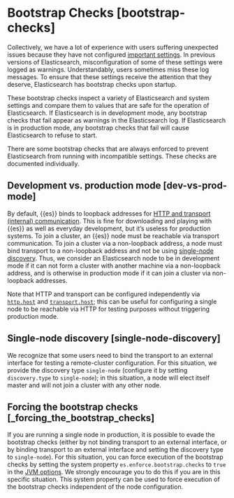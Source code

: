 # Bootstrap Checks [bootstrap-checks]

Collectively, we have a lot of experience with users suffering unexpected issues because they have not configured [important settings](../../../deploy-manage/deploy/self-managed/important-settings-configuration.md). In previous versions of Elasticsearch, misconfiguration of some of these settings were logged as warnings. Understandably, users sometimes miss these log messages. To ensure that these settings receive the attention that they deserve, Elasticsearch has bootstrap checks upon startup.

These bootstrap checks inspect a variety of Elasticsearch and system settings and compare them to values that are safe for the operation of Elasticsearch. If Elasticsearch is in development mode, any bootstrap checks that fail appear as warnings in the Elasticsearch log. If Elasticsearch is in production mode, any bootstrap checks that fail will cause Elasticsearch to refuse to start.

There are some bootstrap checks that are always enforced to prevent Elasticsearch from running with incompatible settings. These checks are documented individually.


## Development vs. production mode [dev-vs-prod-mode] 

By default, {{es}} binds to loopback addresses for [HTTP and transport (internal) communication](asciidocalypse://docs/elasticsearch/docs/reference/elasticsearch/configuration-reference/networking-settings.md). This is fine for downloading and playing with {{es}} as well as everyday development, but it’s useless for production systems. To join a cluster, an {{es}} node must be reachable via transport communication. To join a cluster via a non-loopback address, a node must bind transport to a non-loopback address and not be using [single-node discovery](../../../deploy-manage/deploy/self-managed/bootstrap-checks.md#single-node-discovery). Thus, we consider an Elasticsearch node to be in development mode if it can not form a cluster with another machine via a non-loopback address, and is otherwise in production mode if it can join a cluster via non-loopback addresses.

Note that HTTP and transport can be configured independently via [`http.host`](asciidocalypse://docs/elasticsearch/docs/reference/elasticsearch/configuration-reference/networking-settings.md#http-settings) and [`transport.host`](asciidocalypse://docs/elasticsearch/docs/reference/elasticsearch/configuration-reference/networking-settings.md#transport-settings); this can be useful for configuring a single node to be reachable via HTTP for testing purposes without triggering production mode.


## Single-node discovery [single-node-discovery] 

We recognize that some users need to bind the transport to an external interface for testing a remote-cluster configuration. For this situation, we provide the discovery type `single-node` (configure it by setting `discovery.type` to `single-node`); in this situation, a node will elect itself master and will not join a cluster with any other node.


## Forcing the bootstrap checks [_forcing_the_bootstrap_checks] 

If you are running a single node in production, it is possible to evade the bootstrap checks (either by not binding transport to an external interface, or by binding transport to an external interface and setting the discovery type to `single-node`). For this situation, you can force execution of the bootstrap checks by setting the system property `es.enforce.bootstrap.checks` to `true` in the [JVM options](asciidocalypse://docs/elasticsearch/docs/reference/elasticsearch/jvm-settings.md#set-jvm-options). We strongly encourage you to do this if you are in this specific situation. This system property can be used to force execution of the bootstrap checks independent of the node configuration.















